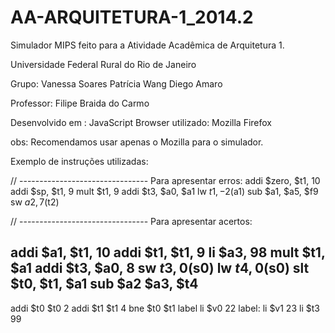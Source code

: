AA-ARQUITETURA-1_2014.2
=======================
Simulador MIPS feito para a Atividade Acadêmica de Arquitetura 1.

Universidade Federal Rural do Rio de Janeiro

Grupo: Vanessa Soares
       Patrícia Wang
       Diego Amaro

Professor: Filipe Braida do Carmo

Desenvolvido em : JavaScript
Browser utilizado: Mozilla Firefox

obs: Recomendamos usar apenas o Mozilla para o simulador.

Exemplo de instruções utilizadas:

// -------------------------------- Para apresentar erros:
addi $zero, $t1, 10
addi $sp, $t1, 9
mult $t1, 9
addi $t3, $a0, $a1
lw $t1, -2($a1)
sub $a1, $a5, $f9
sw $a2, 7($t2)

// -------------------------------- Para apresentar acertos:

addi $a1, $t1, 10
addi $t1, $t1, 9
li $a3, 98
mult $t1, $a1
addi $t3, $a0, 8
sw $t3, 0($s0)
lw $t4, 0($s0)
slt $t0, $t1, $a1
sub $a2 $a3, $t4
------------------------------------------------------------

addi $t0 $t0 2
addi $t1 $t1 4
bne $t0 $t1 label
li $v0 22
label:
li $v1 23
li $t3 99
